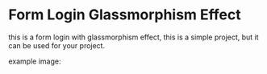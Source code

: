 # Form Login Glassmorphism Effect

this is a form login with glassmorphism effect, this is a simple project, but it can be used for your project.

example image:
